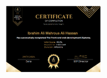 <img src="./certificate%20of%20completion%20Front-end-web-development-Diploma.png" alt="Screenshot" width="50%"/>


